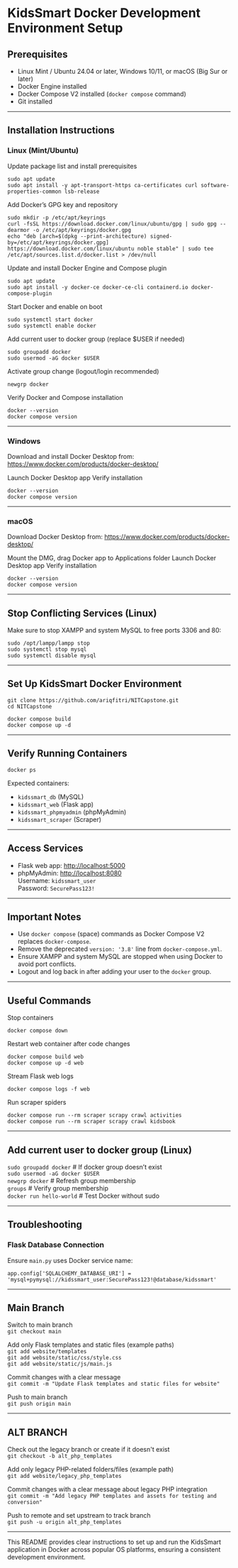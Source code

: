 # KidsSmart Docker Development Environment Setup

## Prerequisites

- Linux Mint / Ubuntu 24.04 or later, Windows 10/11, or macOS (Big Sur or later)
- Docker Engine installed
- Docker Compose V2 installed (`docker compose` command)
- Git installed

---

## Installation Instructions

### Linux (Mint/Ubuntu)

Update package list and install prerequisites

`sudo apt update` <br />
`sudo apt install -y apt-transport-https ca-certificates curl software-properties-common lsb-release`

Add Docker’s GPG key and repository

`sudo mkdir -p /etc/apt/keyrings` <br />
`curl -fsSL https://download.docker.com/linux/ubuntu/gpg | sudo gpg --dearmor -o /etc/apt/keyrings/docker.gpg` <br />
`echo "deb [arch=$(dpkg --print-architecture) signed-by=/etc/apt/keyrings/docker.gpg] https://download.docker.com/linux/ubuntu noble stable" | sudo tee /etc/apt/sources.list.d/docker.list > /dev/null`

Update and install Docker Engine and Compose plugin

`sudo apt update` <br />
`sudo apt install -y docker-ce docker-ce-cli containerd.io docker-compose-plugin`

Start Docker and enable on boot

`sudo systemctl start docker` <br />
`sudo systemctl enable docker`

Add current user to docker group (replace $USER if needed)

`sudo groupadd docker` <br />
`sudo usermod -aG docker $USER`

Activate group change (logout/login recommended)

`newgrp docker`

Verify Docker and Compose installation

`docker --version` <br />
`docker compose version`

---

### Windows

Download and install Docker Desktop from:
https://www.docker.com/products/docker-desktop/

Launch Docker Desktop app
Verify installation

`docker --version` <br />
`docker compose version`

---

### macOS

Download Docker Desktop from:
https://www.docker.com/products/docker-desktop/

Mount the DMG, drag Docker app to Applications folder
Launch Docker Desktop app
Verify installation

`docker --version` <br />
`docker compose version`

---

## Stop Conflicting Services (Linux)

Make sure to stop XAMPP and system MySQL to free ports 3306 and 80:

`sudo /opt/lampp/lampp stop` <br />
`sudo systemctl stop mysql` <br />
`sudo systemctl disable mysql`

---

## Set Up KidsSmart Docker Environment

`git clone https://github.com/ariqfitri/NITCapstone.git` <br />
`cd NITCapstone`

`docker compose build` <br />
`docker compose up -d`

---

## Verify Running Containers

`docker ps`

Expected containers:

- `kidssmart_db` (MySQL)
- `kidssmart_web` (Flask app)
- `kidssmart_phpmyadmin` (phpMyAdmin)
- `kidssmart_scraper` (Scraper)

---

## Access Services

- Flask web app: [http://localhost:5000](http://localhost:5000)
- phpMyAdmin: [http://localhost:8080](http://localhost:8080)  
  Username: `kidssmart_user`  
  Password: `SecurePass123!`

---

## Important Notes

- Use `docker compose` (space) commands as Docker Compose V2 replaces `docker-compose`.
- Remove the deprecated `version: '3.8'` line from `docker-compose.yml`.
- Ensure XAMPP and system MySQL are stopped when using Docker to avoid port conflicts.
- Logout and log back in after adding your user to the `docker` group.

---

## Useful Commands

Stop containers

`docker compose down`

Restart web container after code changes

`docker compose build web` <br />
`docker compose up -d web`

Stream Flask web logs

`docker compose logs -f web`

Run scraper spiders

`docker compose run --rm scraper scrapy crawl activities` <br />
`docker compose run --rm scraper scrapy crawl kidsbook`

---

## Add current user to docker group (Linux)

`sudo groupadd docker` # If docker group doesn’t exist <br />
`sudo usermod -aG docker $USER` <br />
`newgrp docker` # Refresh group membership <br />
`groups` # Verify group membership <br />
`docker run hello-world` # Test Docker without sudo

---

## Troubleshooting

### Flask Database Connection

Ensure `main.py` uses Docker service name:

`app.config['SQLALCHEMY_DATABASE_URI'] = 'mysql+pymysql://kidssmart_user:SecurePass123!@database/kidssmart'`

---

## Main Branch

Switch to main branch <br />
`git checkout main`

Add only Flask templates and static files (example paths) <br />
`git add website/templates` <br />
`git add website/static/css/style.css` <br />
`git add website/static/js/main.js`

Commit changes with a clear message <br />
`git commit -m "Update Flask templates and static files for website"`

Push to main branch <br />
`git push origin main`

---

## ALT BRANCH

Check out the legacy branch or create if it doesn't exist <br />
`git checkout -b alt_php_templates`

Add only legacy PHP-related folders/files (example path) <br />
`git add website/legacy_php_templates`

Commit changes with a clear message about legacy PHP integration <br />
`git commit -m "Add legacy PHP templates and assets for testing and conversion"`

Push to remote and set upstream to track branch <br />
`git push -u origin alt_php_templates`

---

This README provides clear instructions to set up and run the KidsSmart application in Docker across popular OS platforms, ensuring a consistent development environment.

